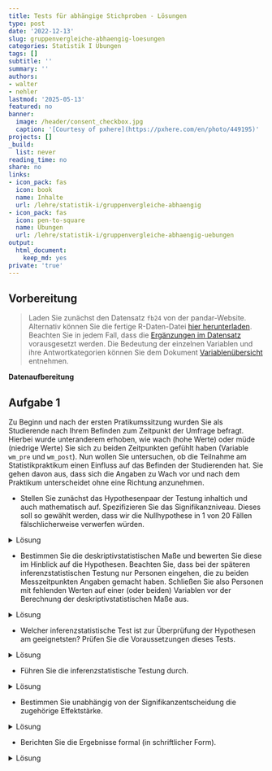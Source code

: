 ```yaml
---
title: Tests für abhängige Stichproben - Lösungen
type: post
date: '2022-12-13'
slug: gruppenvergleiche-abhaengig-loesungen
categories: Statistik I Übungen
tags: []
subtitle: ''
summary: ''
authors:
- walter
- nehler
lastmod: '2025-05-13'
featured: no
banner:
  image: /header/consent_checkbox.jpg
  caption: '[Courtesy of pxhere](https://pxhere.com/en/photo/449195)'
projects: []
_build:
  list: never
reading_time: no
share: no
links:
- icon_pack: fas
  icon: book
  name: Inhalte
  url: /lehre/statistik-i/gruppenvergleiche-abhaengig
- icon_pack: fas
  icon: pen-to-square
  name: Übungen
  url: /lehre/statistik-i/gruppenvergleiche-abhaengig-uebungen
output:
  html_document:
    keep_md: yes
private: 'true'
---
```




## Vorbereitung

> Laden Sie zunächst den Datensatz `fb24` von der pandar-Website. Alternativ können Sie die fertige R-Daten-Datei [<i class="fas fa-download"></i> hier herunterladen](/daten/fb24.rda). Beachten Sie in jedem Fall, dass die [Ergänzungen im Datensatz](/lehre/statistik-i/gruppenvergleiche-abhaengig/#prep) vorausgesetzt werden. Die Bedeutung der einzelnen Variablen und ihre Antwortkategorien können Sie dem Dokument [Variablenübersicht](/lehre/statistik-i/variablen.pdf) entnehmen.

**Datenaufbereitung**




## Aufgabe 1
Zu Beginn und nach der ersten Pratikumssitzung wurden Sie als Studierende nach Ihrem Befinden zum Zeitpunkt der Umfrage befragt. Hierbei wurde unteranderem erhoben, wie wach (hohe Werte) oder müde (niedrige Werte) Sie sich zu beiden Zeitpunkten gefühlt haben (Variable `wm_pre` und `wm_post`). Nun wollen Sie untersuchen, ob die Teilnahme am Statistikpraktikum einen Einfluss auf das Befinden der Studierenden hat. Sie gehen davon aus, dass sich die Angaben zu Wach vor und nach dem Praktikum unterscheidet ohne eine Richtung anzunehmen.



* Stellen Sie zunächst das Hypothesenpaar der Testung inhaltich und auch mathematisch auf. Spezifizieren Sie das Signifikanzniveau. Dieses soll so gewählt werden, dass wir die Nullhypothese in 1 von 20 Fällen fälschlicherweise verwerfen würden.

<details><summary>Lösung</summary>

**Hypothesen**

* Art des Effekts: Unterschiedshypothese  
* Richtung des Effekts: ungerichtete Hypothese
* Größe des Effekts: Unspezifisch  


Hypothesenpaar (inhaltlich):  
H0: Die Teilnahme am Statistikpraktikum wirkt sich nicht auf das Wachempfinden der Studierenden aus.
H1: Die Teilnahme am Statistikpraktikum wirkt sich auf das Wachempfinden der Studierenden aus.

Hypothesenpaar (statistisch):  

* $H_0$: $\eta_\text{nachher} = \eta_\text{vorher}$  bzw. $\mu_{d} = 0$
* $H_1$: $\eta_\text{nachher} \neq  \eta_\text{vorher}$  bzw. $\mu_{d} \neq 0$

**Spezifikation des Signifikanzniveaus**

$\alpha = .05$

</details>

* Bestimmen Sie die deskriptivstatistischen Maße und bewerten Sie diese im Hinblick auf die Hypothesen. Beachten Sie, dass bei der späteren inferenzstatistischen Testung nur Personen eingehen, die zu beiden Messzeitpunkten Angaben gemacht haben. Schließen Sie also Personen mit fehlenden Werten auf einer (oder beiden) Variablen vor der Berechnung der deskriptivstatistischen Maße aus.

<details><summary>Lösung</summary>

**Bevor es weiter geht:**

Ein Blick in den `fb24`-Datensatz verrät, dass auf dem Skalenwert `wm_post`, der Messung des Wachempfindens zum zweiten Zeitpunkt, Werte fehlen. Diese fehlenden Werte werden als *NA* abgebildet.

Um verfälschte deskriptiv- und inferenzstatistische Ergebnisse zu vermeiden, werden alle Personen aus der weiteren Berechung ausgeschlossen, die einen fehlenden Wert auf `wm_post` (oder `wm_pre`) aufweisen. Damit wir den Datensatz `fb24` aber nicht generell verändern, legen wir estmal einen neuen Datesatz an, der nur die beiden interessierenden Variablen enthält.


```r
wach <- fb24[, c("wm_pre", "wm_post")] #Erstellung eines neuen Datensatzes, welcher nur die für uns wichtigen Variablen enthält

wach <- na.omit(wach) #Entfernt alle Beobachtungen, die auf einer der beiden Variable einen fehlenden Wert haben

str(wach) #Ablesen der finalen Stichprobengröße
```

```
## 'data.frame':	134 obs. of  2 variables:
##  $ wm_pre : num  3 2.75 2.5 3 1.5 2 3.75 4 2.75 3 ...
##  $ wm_post: num  2.25 3 2.25 2.5 2.25 2.5 3 3.25 2.75 1.5 ...
##  - attr(*, "na.action")= 'omit' Named int [1:58] 1 7 11 16 18 20 22 23 24 29 ...
##   ..- attr(*, "names")= chr [1:58] "1" "7" "11" "16" ...
```

Nach dem Entfernen der fehlenden Werte haben wir eine Stichprobengröße von $n = 147$.

**Deskriptivstatistische Überprüfung der Hypothesen: grafisch**

Histogramme (weil die Skalenwerte Intervallskalenqualität haben):
Je ein Histogramm pro Gruppe, untereinander dargestellt, vertikale Linie für den jeweiligen Mittelwert.


```r
par(mfrow=c(2,1), mar=c(3,2,2,0)) # Zusammenfügen der zwei Histogramme in eine Plot-Datei und ändern der Ränder (margins) des Plot-Fensters

hist(wach[, "wm_pre"], xlim=c(0,5), ylim=c(1,50), main="Wachempfinden vor der Sitzung", xlab="", ylab="", las=1)
abline(v=mean(wach[, "wm_pre"]), lty=2, lwd=2)

hist(wach[, "wm_post"], xlim=c(0,5), ylim=c(1,50), main="Wachempfinden nach der Sitzung", xlab="", ylab="", las=1)
abline(v=mean(wach[, "wm_post"]), lty=2, lwd=2)
```

![](/gruppenvergleiche-abhaengig-loesungen_files/unnamed-chunk-3-1.png)<!-- -->

```r
par(mfrow=c(1,1)) #Zurücksetzen auf default
```


**Deskriptivstatistische Beantwortung der Fragestellung: statistisch**


```r
summary(wach[, "wm_pre"])
```

```
##    Min. 1st Qu.  Median    Mean 3rd Qu.    Max. 
##   1.250   2.250   2.750   2.731   3.250   4.000
```

```r
summary(wach[, "wm_post"])
```

```
##    Min. 1st Qu.  Median    Mean 3rd Qu.    Max. 
##   1.000   2.250   2.500   2.517   2.750   3.500
```

```r
# aus dem Paket psych, das wir bereits installiert haben
library(psych)
describe(wach[, "wm_pre"])
```

```
##    vars   n mean   sd median trimmed  mad  min max range  skew kurtosis   se
## X1    1 134 2.73 0.61   2.75    2.74 0.74 1.25   4  2.75 -0.15    -0.82 0.05
```

```r
describe(wach[, "wm_post"])
```

```
##    vars   n mean  sd median trimmed  mad min max range  skew kurtosis   se
## X1    1 134 2.52 0.5    2.5    2.53 0.37   1 3.5   2.5 -0.26    -0.33 0.04
```

Der Mittelwert vorher ($M$ = 2.73, $SD$ = 0.61) ist deskriptiv höher als Mittelwert nachher ($M$ = 2.52, $SD$ = 0.5).

Die deskriptivstatistischen Maße unterscheiden sich. 

</details>

* Welcher inferenzstatistische Test ist zur Überprüfung der Hypothesen am geeignetsten? Prüfen Sie die Voraussetzungen dieses Tests.

<details><summary>Lösung</summary>

**Voraussetzungen für t-Test für abhängige Stichproben**

1. Die abhängige Variable ist intervallskaliert $\rightarrow$ ok

2. Die Messwerte innerhalb der Paare dürfen sich gegenseitig beeinflussen/voneinander abhängig sein; keine Abhängigkeiten zwischen den Messwertpaaren $\rightarrow$ ok

3. Die Stichprobenkennwerteverteilung der mittleren Mittelwertsdifferenz muss in der Population normalverteilt sein (ist gegeben, wenn die Verteilung der Mittelwertsdifferenzen in der Stichprobe normalverteilt ist) $\rightarrow$ ab $n > 30$ ist Normalverteilung der Stichprobenkennwerteverteilung durch zetralen Grenzwertsatz gegeben, ansonsten grafische Prüfung oder Hintergrundwissen $\rightarrow$ mit $n = 147$ erfüllt; Überprüfung der Normalverteilung von _d_ wird hier aus Übungszwecken trotzdem mit aufgeführt.

**Grafische Voraussetzungsprüfung: Normalverteilung von _d_**

```r
par(mar=c(3,3,3,0)) #ändern der Ränder (margins) des Plot-Fensters
difference <- wach[, "wm_pre"]-wach[, "wm_post"]
hist(difference, xlim=c(-4,4), main="Verteilung der Differenzen", xlab="Differenzen", ylab="", las=1,freq=F)
curve(dnorm(x, mean=mean(difference), sd=sd(difference)), col="blue", lwd=2, add=T)
```

![](/gruppenvergleiche-abhaengig-loesungen_files/unnamed-chunk-6-1.png)<!-- -->

```r
par(mfrow=c(1,1)) #Zurücksetzen auf default
qqnorm(difference,las=1)
qqline(difference, col="blue")
```

![](/gruppenvergleiche-abhaengig-loesungen_files/unnamed-chunk-6-2.png)<!-- -->

$\Rightarrow$ Differenzen weisen leichte Abweichungen zur Normalverteilung auf. Symmetrie trotzdem gegeben und auf Grund des zentralen Grenzwertsatzes und der Stichprobengröße $\Rightarrow$ Durchführung des t-Tests für abhängige Stichproben
</details>

* Führen Sie die inferenzstatistische Testung durch.

<details><summary>Lösung</summary>

**Durchführung des _t_-Tests für abhängige Stichproben in R**


```r
t.test(x = wach[, "wm_pre"], y  = wach[, "wm_post"], # die Werte vorher und nachher
       paired = T,                                   # Stichproben sind abhängig
       alternative = "two.sided",                    # unggerichtete Hypothese -> zweiseitig Testung
       conf.level = .95)                             # alpha = .05
```

```
## 
## 	Paired t-test
## 
## data:  wach[, "wm_pre"] and wach[, "wm_post"]
## t = 4.3171, df = 133, p-value = 3.065e-05
## alternative hypothesis: true mean difference is not equal to 0
## 95 percent confidence interval:
##  0.1162507 0.3128538
## sample estimates:
## mean difference 
##       0.2145522
```


```r
# Alternative Schreibweise
t.test(x = wach$wm_pre, y = wach$wm_post, 
       paired = T,
       alternative = "two.sided",
       conf.level = .95)
```



* Zur Erinnerung: $df$ bei $t$-test mit abhängigen Stichproben: $n - 1$ (wobei $n$ die Anzahl der Paare darstellt)
* _t_(133) = 4.317, $p =$ 3\times 10^{-5} $\rightarrow$ ist signifikant, H0 wird verworfen.

</details>

* Bestimmen Sie unabhängig von der Signifikanzentscheidung die zugehörige Effektstärke.

<details><summary>Lösung</summary>

**Schätzung des standardisierten Populationseffekts**


```r
mean_d <- mean(difference) # Mittelwert der Differenzen
sd.d.est <- sd(difference) # geschätzte Populationsstandardabweichung der Differenzen
d <- mean_d/sd.d.est
d
```

```
## [1] 0.3729393
```

$\Rightarrow$ Der standardisierte Populationseffekt beträgt _d2''_ = 0.37 und ist laut Konventionen nach Cohen (1988) ein mittlerer Effekt. 

Zur Berechnung der Differenzvariable wurden von den Prä-Messungen die Post-Messungen abgezogen. Ein positives Vorzeichen des standardisierten Populationseffektes deutet also, wie auch unsere deskriptivstatistischen Ergebnisse, darauf hin, dass die Teilnahme am Statistikpraktikum einen negativen Effekt auf das Wachempfinden haben könnte. Dies könnte man in einer weiteren Studie inferenzstatistisch überprüfen.

</details>

* Berichten Sie die Ergebnisse formal (in schriftlicher Form).

<details><summary>Lösung</summary>

**Formales Berichten des Ergebnisses**

Es wurde in einer Wiederholungsmessung untersucht, ob sich die Teilnahme am Statistikpraktikum  auf das Wachempfinden auswirkt. Zunächst findet sich deskriptiv folgender Unterschied: Vor der Praktikumssitzung liegt der durchschnittliche Zufriedenheitswert bei 2.73 (_SD_ = 0.61), während er nach der Praktikumssitzung bei 2.52 (_SD_ = 0.5) liegt. 

Zur Beantwortung der Fragestellung wurde ein ungerichteter $t$-Test für abhängige Stichproben durchgeführt. Der Gruppenunterschied ist signifikant ($t$(133) = 4.317, $p =$ 0), somit wird die Nullhypothese verworfen und wir gehen davon aus, dass sich die Teilnahme am Statistikpraktikum die Wachheit verändert.

Der standardisierte Populationseffekt von _d''_ = 0.37 ist laut Konventionen nach Cohen (1988) klein.

</details>
